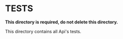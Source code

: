 # TESTS

**This directory is required, do not delete this directory.**

This directory contains all Api's tests.
